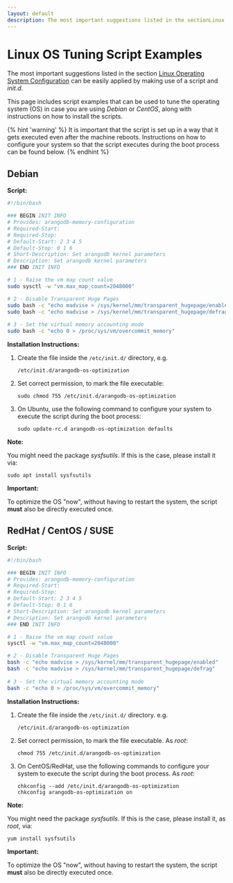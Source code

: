 ```yaml
---
layout: default
description: The most important suggestions listed in the sectionLinux Operating System Configurationcan be easily applied by making use of a script and init
---
```

Linux OS Tuning Script Examples
===============================

The most important suggestions listed in the section
[Linux Operating System Configuration](installation-linux-osconfiguration.html)
can be easily applied by making use of a script and _init.d_.

This page includes script examples that can be used to tune the
operating system (OS) in case you are using _Debian_ or _CentOS_,
along with instructions on how to install the scripts.

{% hint 'warning' %}
It is important that the script is set up in a way that it gets
executed even after the machine reboots. Instructions on how to
configure your system so that the script executes during the
boot process can be found below.
{% endhint %}

Debian
------

**Script:**

```bash
#!/bin/bash

### BEGIN INIT INFO
# Provides: arangodb-memory-configuration
# Required-Start:
# Required-Stop:
# Default-Start: 2 3 4 5
# Default-Stop: 0 1 6
# Short-Description: Set arangodb kernel parameters
# Description: Set arangodb kernel parameters
### END INIT INFO

# 1 - Raise the vm map count value
sudo sysctl -w "vm.max_map_count=2048000"

# 2 - Disable Transparent Huge Pages
sudo bash -c "echo madvise > /sys/kernel/mm/transparent_hugepage/enabled"
sudo bash -c "echo madvise > /sys/kernel/mm/transparent_hugepage/defrag"
 
# 3 - Set the virtual memory accounting mode
sudo bash -c "echo 0 > /proc/sys/vm/overcommit_memory"
```

**Installation Instructions:**

1. Create the file inside the `/etc/init.d/` directory, e.g.

   `/etc/init.d/arangodb-os-optimization`

2. Set correct permission, to mark the file executable:

   `sudo chmod 755 /etc/init.d/arangodb-os-optimization`

3. On Ubuntu, use the following command to configure your system
   to execute the script during the boot process:

   `sudo update-rc.d arangodb-os-optimization defaults`

**Note:**

You might need the package _sysfsutils_. If this is the case,
please install it via:

`sudo apt install sysfsutils`

**Important:**

To optimize the OS "now", without having to restart the system,
the script **must** also be directly executed once.

RedHat / CentOS / SUSE
------

**Script:**

```bash
#!/bin/bash

### BEGIN INIT INFO
# Provides: arangodb-memory-configuration
# Required-Start:
# Required-Stop:
# Default-Start: 2 3 4 5
# Default-Stop: 0 1 6
# Short-Description: Set arangodb kernel parameters
# Description: Set arangodb kernel parameters
### END INIT INFO

# 1 - Raise the vm map count value
sysctl -w "vm.max_map_count=2048000"

# 2 - Disable Transparent Huge Pages
bash -c "echo madvise > /sys/kernel/mm/transparent_hugepage/enabled"
bash -c "echo madvise > /sys/kernel/mm/transparent_hugepage/defrag"
 
# 3 - Set the virtual memory accounting mode
bash -c "echo 0 > /proc/sys/vm/overcommit_memory"
```

**Installation Instructions:**

1. Create the file inside the `/etc/init.d/` directory. e.g.

   `/etc/init.d/arangodb-os-optimization`

2. Set correct permission, to mark the file executable. As _root_:

   `chmod 755 /etc/init.d/arangodb-os-optimization`

3. On CentOS/RedHat, use the following commands to configure your system
   to execute the script during the boot process. As _root_:

   ```
   chkconfig --add /etc/init.d/arangodb-os-optimization
   chkconfig arangodb-os-optimization on
   ```

**Note:**

You might need the package _sysfsutils_. If this is the case,
please install it, as _root_, via:

`yum install sysfsutils`

**Important:**

To optimize the OS "now", without having to restart the system,
the script **must** also be directly executed once.
